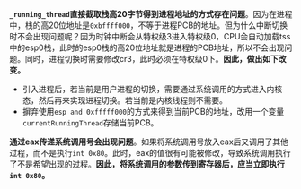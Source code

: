 **`_running_thread`直接截取栈高20字节得到进程地址的方式存在问题**。因为在进程中，栈的高20位地址是`0xbffff000`，不等于进程PCB的地址。但为什么中断切换时不会出现问题呢？因为时钟中断会从特权级3进入特权级0，CPU会自动加载tss中的esp0栈，此时的esp0栈的高20位地址就是进程的PCB地址，所以不会出现问题。同时，进程切换时需要修改cr3，此时必须在特权级0下。**因此，做出如下改变。**

+ 引入进程后，若当前是用户进程的切换，需要通过系统调用的方式进入内核态，然后再来实现进程切换。若当前是内核线程则不需要。
+ 摒弃使用`esp and 0xfffff000`的方式来得到当前PCB的地址，改用一个变量`currentRunningThread`存储当前PCB。

**通过eax传递系统调用号会出现问题**。如果将系统调用号放入eax后又调用了其他过程，而不是执行`int 0x80`。此时，eax的值很有可能被修改，导致系统调用执行了不是希望出现的过程。**因此，将系统调用的参数传到寄存器后，应当立即执行`int 0x80`。**